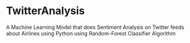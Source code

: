 # TwitterAnalysis
A Machine Learning Model that does Sentiment Analysis on Twitter feeds about Airlines using Python using Random-Forest Classifier Algorithm
